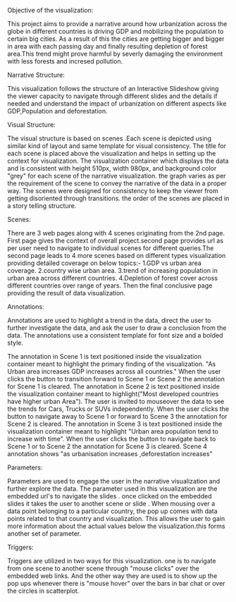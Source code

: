 Objective of the visualization:

This project aims to provide a narrative around how urbanization across the globe in different countries is driving GDP  and mobilizing the population to certain big cities.
As a result of this the cities are getting bigger and bigger in area with each passing day and finally resulting depletion of forest area.This trend might prove harmful 
by severly damaging the environment with less forests and incresed pollution.

Narrative Structure:
 
This visualization follows the structure of an Interactive Slideshow giving the viewer capacity to navigate through different slides and the details if needed 
and understand the impact of urbanization on different aspects like GDP,Population and deforestation.

Visual Structure:

The visual structure is based on scenes .Each scene is depicted using similar kind of layout and same template for visual consistency.
The title for each scene is placed above the visualization and helps in setting up the context for visualization.
The visualization container which displays the data and is consistent with height 510px, width 980px, and background color "grey" for each scene of the narrative visualization.
the graph varies as per the requirement of the scene to convey the narrative of the data in a proper way.
The scenes were designed for consistency to keep the viewer from getting disoriented through transitions.
the order of the scenes are placed in a story telling structure.


Scenes:

There are 3 web pages along with 4  scenes originating from the 2nd page.
First page gives the context of overall project.second page provides url as per user need
to navigate to individual scenes for different queries.The second page leads to 4 more scenes based on different types visualization providing detailed coverage on 
below topics:-
1.GDP vs urban area coverage.
2.country wise urban area.
3.trend of increasing population in urban area across different countries.
4.Depletion of forest cover across different countries over range of years.
Then the final conclusive page providing the result of data visualization.

Annotations:

Annotations are used to highlight a trend in the data, direct the user to further investigate the data, and ask the user to draw a conclusion from the data. The annotations use a consistent template for font size and a bolded style.

The annotation in Scene 1 is text positioned inside the visualization container meant to highlight the primary finding of the visualization. "As Urban area increases GDP increases across all countries." When the user clicks the button to transition forward to Scene 1 or Scene 2 the annotation for Scene 1 is cleared.
The annotation in Scene 2 is text positioned inside the visualization container meant to highlight("Most developed countries have higher urban Area"). The user is invited to mouseover the data to see the trends for Cars, Trucks or SUVs independently. When the user clicks the button to navigate away to Scene 1 or forward to Scene 3 the annotation for Scene 2 is cleared.
The annotation in Scene 3 is text positioned inside the visualization container meant to highlight "Urban area population tend to increase with time". When the user clicks the button to navigate back to Scene 1 or to Scene 2 the annotation for Scene 3 is cleared.
Scene 4 annotation shows "as urbanisation increases ,deforestation increases"

Parameters:

Parameters are used to engage the user in the narrative visualization and further explore the data. The parameter used in this visualization are the embedded url's to navigate the slides .
once clicked on the embedded slides it takes the user to another scene or slide . When mousing over a data point belonging to a particular country, the pop up comes with data points related 
to that country and visualization. This allows the user to gain more information about the actual values below the visualization.this forms another set of parameter.


Triggers:

Triggers are utilized in two ways for this visualization.
one is to navigate from one scene to another scene through "mouse clicks" over the embedded web links.
And the other way they are used is to show up the pop ups whenever there is "mouse hover" over the bars in bar chat or over the circles in scatterplot.


